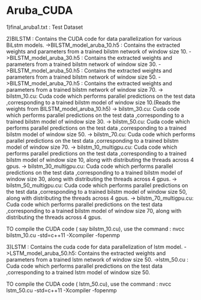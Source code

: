 # Aruba_CUDA

1)final_aruba1.txt : Test Dataset

2)BILSTM : Contains the CUDA code for data parallelization for various BiLstm models.
  ->BILSTM_model_aruba_10.h5 : Contains the extracted weights and parameters from a trained bilstm network of window size 10.
  ->BILSTM_model_aruba_30.h5 : Contains the extracted weights and parameters from a trained bilstm network of window size 30.
  ->BILSTM_model_aruba_50.h5 : Contains the extracted weights and parameters from a trained bilstm network of window size 50.
  ->BILSTM_model_aruba_70.h5 : Contains the extracted weights and parameters from a trained bilstm network of window size 70.
  -> bilstm_10.cu: Cuda code which performs parallel predictions on the test data ,corresponding to a trained bilstm model of window size 10.(Reads the weights from       BILSTM_model_aruba_10.h5) 
  -> bilstm_30.cu: Cuda code which performs parallel predictions on the test data ,corresponding to a trained bilstm model of window size 30. 
  -> bilstm_50.cu: Cuda code which performs parallel predictions on the test data ,corresponding to a trained bilstm model of window size 50. 
  -> bilstm_70.cu: Cuda code which performs parallel predictions on the test data ,corresponding to a trained bilstm model of window size 70. 
  -> bilstm_10_multigpu.cu: Cuda code which performs parallel predictions on the test data ,corresponding to a trained bilstm model of window size 10, along with         distributing the threads across 4 gpus.
  -> bilstm_30_multigpu.cu: Cuda code which performs parallel predictions on the test data ,corresponding to a trained bilstm model of window size 30, along with         distributing the threads across 4 gpus.
  -> bilstm_50_multigpu.cu: Cuda code which performs parallel predictions on the test data ,corresponding to a trained bilstm model of window size 50, along with         distributing the threads across 4 gpus.
  -> bilstm_70_multigpu.cu: Cuda code which performs parallel predictions on the test data ,corresponding to a trained bilstm model of window size 70, along with         distributing the threads across 4 gpus.
  
 TO compile the CUDA code ( say bilstm_10.cu), use the command : nvcc bilstm_10.cu -std=c++11  -Xcompiler -fopenmp
  

3)LSTM : Contains the cuda code for data parallelization of lstm model.
   ->LSTM_model_aruba_50.h5: Contains the extracted weights and parameters from a trained lstm network of window size 50.
   ->lstm_50.cu : Cuda code which performs parallel predictions on the test data ,corresponding to a trained lstm model of window size 50.
   
TO compile the CUDA code ( lstm_50.cu), use the command : nvcc lstm_50.cu -std=c++11  -Xcompiler -fopenmp
  
